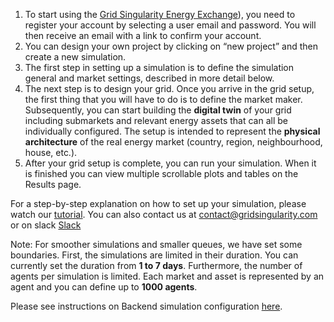 1. To start using the [Grid Singularity Energy Exchange](https://www.d3a.io/)), you need to register your account by selecting a user email and password. You will then receive an email with a link to confirm your account. 
2. You can design your own project by clicking on “new project” and then create a new simulation.
3. The first step in setting up a simulation is to define the simulation general and market settings, described in more detail below.
4. The next step is to design your grid. Once you arrive in the grid setup, the first thing that you will have to do is to define the market maker. Subsequently, you can start building the **digital twin** of your grid including submarkets and relevant energy assets that can all be individually configured. The setup is intended to represent the **physical architecture** of the real energy market (country, region, neighbourhood, house, etc.).
5. After your grid setup is complete, you can run your simulation. When it is finished you can view multiple scrollable plots and tables on the Results page.

For a step-by-step explanation on how to set up your simulation, please watch our [tutorial](https://youtu.be/85PwYRjXKnU). You can also contact us at [contact@gridsingularity.com](mailto:contact@gridsingularity.com) or on slack [Slack](https://join.slack.com/t/gsycommunity/shared_invite/zt-cksg629e-ClRPNV7TkW_cTOxDdlaz1Q)

Note: For smoother simulations and smaller queues, we have set some boundaries. First, the simulations are limited in their duration. You can currently set the duration from **1 to 7 days**. Furthermore, the number of agents per simulation is limited. Each market and asset is represented by an agent and you can define up to **1000 agents**.

Please see instructions on Backend simulation configuration [here](https://github.com/gridsingularity/d3a).
